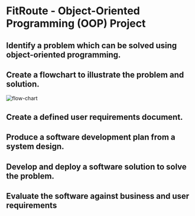 # FitRoute - Object-Oriented Programming (OOP) Project

## Identify a problem which can be solved using object-oriented programming.

## Create a flowchart to illustrate the problem and solution.

![flow-chart](https://github.com/ammarafridi-max/FitRoute/assets/64968582/6abe9ade-fe09-4b78-801b-71c1e8475dca)


## Create a defined user requirements document.

## Produce a software development plan from a system design.

## Develop and deploy a software solution to solve the problem.

## Evaluate the software against business and user requirements
